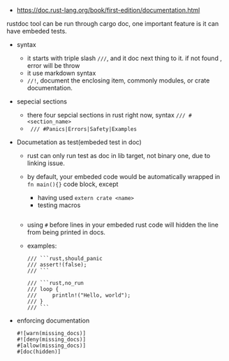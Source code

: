 
* https://doc.rust-lang.org/book/first-edition/documentation.html

rustdoc tool can be run through cargo doc, one important feature is it can have embeded tests.

* syntax 
    * it starts with triple slash `///`, and it doc next thing to it. if not found , error will be throw
    * it use markdown syntax
    * `//!`, document the enclosing item, commonly modules, or crate documentation.
    
* sepecial sections
    * there four sepcial sections in rust right now, syntax ```/// #<section_name> ```
    * ``` /// #Panics|Errors|Safety|Examples```

* Documetation as test(embeded test in doc) 
    * rust can only run test as doc in lib target, not binary one, due to linking issue. 
    * by default, your embeded code would be automatically wrapped in ``` fn main(){} ``` code block, except
        * having used ```extern crate <name>```
        * testing macros
            ```
            ```
    * using `#` before lines in your embeded rust code will hidden the line from being printed in docs.

    * examples:
        ```
        /// ```rust,should_panic
        /// assert!(false);
        /// ```

        /// ```rust,no_run
        /// loop {
        ///     println!("Hello, world");
        /// }
        /// ```
        ```
* enforcing documentation
    ```
    #![warn(missing_docs)]
    #![deny(missing_docs)]
    #[allow(missing_docs)]
    #[doc(hidden)]
    ```